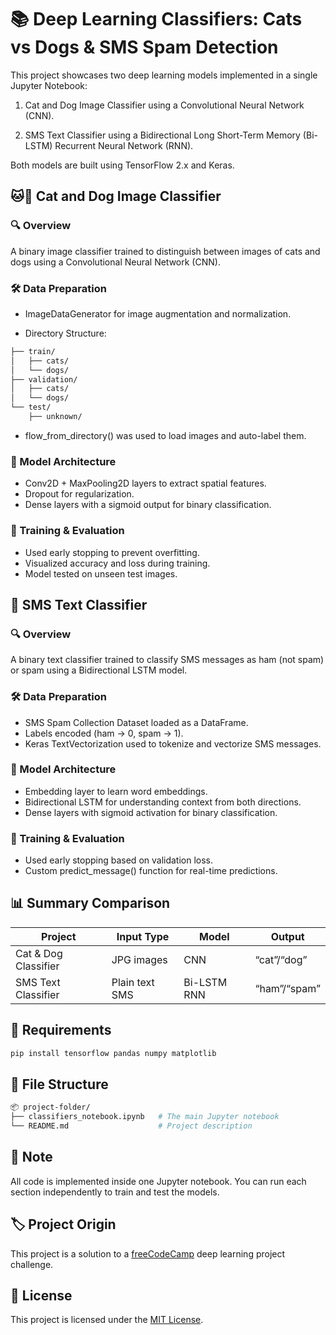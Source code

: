 # 📚 Deep Learning Classifiers: Cats vs Dogs & SMS Spam Detection

This project showcases two deep learning models implemented in a single Jupyter Notebook:

1. Cat and Dog Image Classifier using a Convolutional Neural Network (CNN).

2. SMS Text Classifier using a Bidirectional Long Short-Term Memory (Bi-LSTM) Recurrent Neural Network (RNN).

Both models are built using TensorFlow 2.x and Keras.


## 🐱🐶 Cat and Dog Image Classifier

### 🔍 Overview
A binary image classifier trained to distinguish between images of cats and dogs using a Convolutional Neural Network (CNN).

### 🛠️ Data Preparation
- ImageDataGenerator for image augmentation and normalization.

- Directory Structure:
```bash
├── train/
│   ├── cats/
│   └── dogs/
├── validation/
│   ├── cats/
│   └── dogs/
└── test/
    ├── unknown/
```
- flow_from_directory() was used to load images and auto-label them.

### 🧠 Model Architecture
- Conv2D + MaxPooling2D layers to extract spatial features.
- Dropout for regularization.
- Dense layers with a sigmoid output for binary classification.

### 🏁 Training & Evaluation
- Used early stopping to prevent overfitting.
- Visualized accuracy and loss during training.
- Model tested on unseen test images.


## 💬 SMS Text Classifier

### 🔍 Overview
A binary text classifier trained to classify SMS messages as ham (not spam) or spam using a Bidirectional LSTM model.

### 🛠️ Data Preparation
- SMS Spam Collection Dataset loaded as a DataFrame.
- Labels encoded (ham → 0, spam → 1).
- Keras TextVectorization used to tokenize and vectorize SMS messages.

### 🧠 Model Architecture
- Embedding layer to learn word embeddings.
- Bidirectional LSTM for understanding context from both directions.
- Dense layers with sigmoid activation for binary classification.

### 🏁 Training & Evaluation
- Used early stopping based on validation loss.
- Custom predict_message() function for real-time predictions.


## 📊 Summary Comparison
| Project               | Input Type      | Model         | Output       |
|-----------------------|-----------------|---------------|--------------|
| Cat & Dog Classifier  | JPG images      | CNN           | “cat”/“dog”  |
| SMS Text Classifier   | Plain text SMS  | Bi-LSTM RNN   | “ham”/“spam” |

## 🧰 Requirements
```bash
pip install tensorflow pandas numpy matplotlib
```

## 📁 File Structure
```bash
📦 project-folder/
├── classifiers_notebook.ipynb   # The main Jupyter notebook
└── README.md                    # Project description
```

## 📌 Note
All code is implemented inside one Jupyter notebook. You can run each section independently to train and test the models.

## 🏷️ Project Origin
This project is a solution to a [freeCodeCamp](https://www.freecodecamp.org/) deep learning project challenge.

## 📎 License
This project is licensed under the [MIT License](https://mit-license.org/).